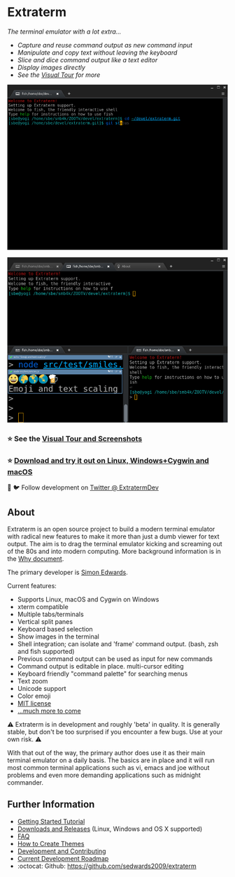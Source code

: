 Extraterm
=========
*The terminal emulator with a lot extra...*

* *Capture and reuse command output as new command input*
* *Manipulate and copy text without leaving the keyboard*
* *Slice and dice command output like a text editor*
* *Display images directly*
* *See the [Visual Tour](docs/tour.md) for more*

![Directly edit and execute command output](docs/edit_direct.gif)

![Panes and tiling, emoji, text scaling and images](docs/nested_panes.png)

### :star: **See the [Visual Tour and Screenshots](docs/tour.md)**
### :star: **[Download and try it out on Linux, Windows+Cygwin and macOS](https://github.com/sedwards2009/extraterm/releases)**
:loudspeaker: :bird: Follow development on [Twitter @ ExtratermDev](https://twitter.com/ExtratermDev)

About
-----
Extraterm is an open source project to build a modern terminal emulator with radical new features to make it more than just a dumb viewer for text output. The aim is to drag the terminal emulator kicking and screaming out of the 80s and into modern computing. More background information is in the [Why document](docs/why.md).

The primary developer is [Simon Edwards](mailto:simon@simonzone.com).

Current features:

* Supports Linux, macOS and Cygwin on Windows
* xterm compatible
* Multiple tabs/terminals
* Vertical split panes
* Keyboard based selection
* Show images in the terminal
* Shell integration; can isolate and 'frame' command output. (bash, zsh and fish supported)
* Previous command output can be used as input for new commands
* Command output is editable in place. multi-cursor editing
* Keyboard friendly "command palette" for searching menus
* Text zoom
* Unicode support
* Color emoji
* [MIT license](LICENSE.txt)
* [...much more to come](https://github.com/sedwards2009/extraterm/issues/30)

:warning: Extraterm is in development and roughly 'beta' in quality. It is generally stable, but don't be too surprised if you encounter a few bugs. Use at your own risk. :warning:

With that out of the way, the primary author does use it as their main terminal emulator on a daily basis. The basics are in place and it will run most common terminal applications such as vi, emacs and joe without problems and even more demanding applications such as midnight commander.


Further Information
-------------------
* [Getting Started Tutorial](docs/guide.md)
* [Downloads and Releases](https://github.com/sedwards2009/extraterm/releases) (Linux, Windows and OS X supported)
* [FAQ](docs/faq.md)
* [How to Create Themes](docs/theming.md)
* [Development and Contributing](docs/development.md)
* [Current Development Roadmap](https://github.com/sedwards2009/extraterm/issues/30)
* :octocat: Github: https://github.com/sedwards2009/extraterm
